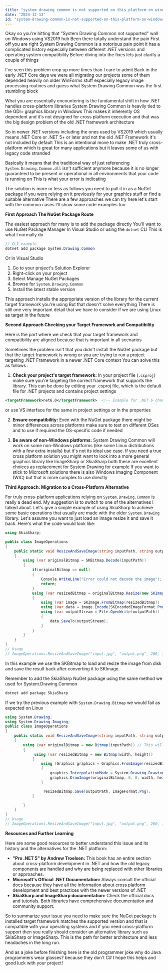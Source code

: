 ```yaml
---
title: "system drawing common is not supported on this platform on windows vs2019?"
date: "2024-12-13"
id: "system-drawing-common-is-not-supported-on-this-platform-on-windows-vs2019"
---
```


Okay so you're hitting that "System Drawing Common not supported" wall on Windows using VS2019 huh Been there totally understand the pain First off you are right System Drawing Common is a notorious pain point it has a complicated history especially between different .NET versions and operating system compatibility Before diving into the fixes lets just clarify a couple of things

I've seen this problem crop up more times than I care to admit Back in the early .NET Core days we were all migrating our projects some of them depended heavily on older WinForms stuff especially legacy image processing routines and guess what System Drawing Common was the first stumbling block

What you are essentially encountering is the fundamental shift in how .NET handles cross-platform libraries System Drawing Common is heavily tied to the GDI+ graphics library in Windows This makes it inherently OS dependent and it's not designed for cross platform execution and that was the big design problem of the old .NET framework architecture

So in newer .NET versions including the ones used by VS2019 which usually means .NET Core or .NET 5+ or later and not the old .NET Framework it's not included by default This is an intentional move to make .NET truly cross-platform which is great for many applications but it leaves some of us with legacy code stranded

Basically it means that the traditional way of just referencing `System.Drawing.Common.dll` isn't sufficient anymore because it is no longer guaranteed to be present or operational in all environments that your code is running on This is what your error is indicating

The solution is more or less as follows you need to pull it in as a NuGet package if you were relying on it previously for your graphics stuff or find a suitable alternative There are a few approaches we can try here let's start with the common cases I'll show some code examples too

**First Approach The NuGet Package Route**

The easiest approach for many is to add the package directly You'll want to use NuGet Package Manager In Visual Studio or using the `dotnet` CLI This is what I normally do

```csharp
// CLI example
dotnet add package System.Drawing.Common
```

Or in Visual Studio
1. Go to your project's Solution Explorer
2. Right-click on your project
3. Select Manage NuGet Packages
4. Browse for `System.Drawing.Common`
5. Install the latest stable version

This approach installs the appropriate version of the library for the current target framework you're using But that doesn't solve everything There is still one very important detail that we have to consider if we are using Linux as target in the future

**Second Approach Checking your Target Framework and Compatibility**

Here is the part where we check that your target framework and compatibility are aligned because that is important in all scenarios

Sometimes the problem isn't that you didn't install the NuGet package but that the target framework is wrong or you are trying to run a project targeting .NET Framework in a newer .NET Core context You can solve this as follows :

1. **Check your project's target framework:** In your project file (`.csproj`) make sure you're targeting the correct framework that supports the library. This can be done by editing your .csproj file, which is the default file for .NET projects and contains project settings
```xml
<TargetFramework>net6.0</TargetFramework>  <!-- Example for .NET 6 change to the correct version in your case -->
```
 or use VS interface for the same in project settings or in the properties

2. **Ensure compatibility:** Even with the NuGet package there might be minor differences across platforms make sure to test on different OSes and to use if required the OS-specific code if needed

3. **Be aware of non-Windows platforms:** System Drawing Common will work on some non-Windows platforms (like some Linux distributions with a few extra installs) but it's not its ideal use case. If you need a true cross platform solution you might want to look into a more general graphics library like ImageSharp or SkiaSharp both these are excellent choices as replacement for System Drawing for example If you want to stick to Microsoft solutions there is also Windows Imaging Component (WIC) but that is more complex to use directly

**Third Approach: Migration to a Cross-Platform Alternative**

For truly cross-platform applications relying on `System.Drawing.Common` is really a dead end. My suggestion is to switch to one of the alternatives I talked about. Let's give a simple example of using SkiaSharp to achieve some basic operations that usually are made with the older `System.Drawing` library. Let's assume you want to just load an image resize it and save it back. Here's what the code would look like:

```csharp
using SkiaSharp;

public class ImageOperations
{
    public static void ResizeAndSaveImage(string inputPath, string outputPath, int width, int height)
    {
        using (var originalBitmap = SKBitmap.Decode(inputPath))
        {
            if(originalBitmap == null)
            {
                Console.WriteLine("Error could not decode the image");
                return;
            }
            using (var resizedBitmap = originalBitmap.Resize(new SKImageInfo(width, height), SKFilterQuality.High))
            {
                using (var image = SKImage.FromBitmap(resizedBitmap))
                using (var data = image.Encode(SKEncodedImageFormat.Png, 100))
                using (var outputStream = File.OpenWrite(outputPath))
                {
                    data.SaveTo(outputStream);
                }
            }
        }
    }
}
// Usage
// ImageOperations.ResizeAndSaveImage("input.jpg", "output.png", 200, 150);
```
In this example we use the SKBitmap to load and resize the image from disk and save the result back after converting it to SKImage.

Remember to add the SkiaSharp NuGet package using the same method we used for System.Drawing.Common

```bash
dotnet add package SkiaSharp
```

If we try the previous example with `System.Drawing.Bitmap` we would fail as expected on Linux

```csharp
using System.Drawing;
using System.Drawing.Imaging;
public class ImageOperations
{
    public static void ResizeAndSaveImage(string inputPath, string outputPath, int width, int height)
    {
        using (var originalBitmap = new Bitmap(inputPath)) // This will crash in most non-Windows environments
        {
             using (var resizedBitmap = new Bitmap(width, height))
            {
                using (Graphics graphics = Graphics.FromImage(resizedBitmap))
                {
                    graphics.InterpolationMode = System.Drawing.Drawing2D.InterpolationMode.HighQualityBicubic;
                    graphics.DrawImage(originalBitmap, 0, 0, width, height);
                }

                 resizedBitmap.Save(outputPath, ImageFormat.Png);
            }

        }
    }
}
// Usage
// ImageOperations.ResizeAndSaveImage("input.jpg", "output.png", 200, 150);
```

**Resources and Further Learning**

Here are some good resources to better understand this issue and its history and the alternatives for the .NET platform:

*   **"Pro .NET 5" by Andrew Troelsen:** This book has an entire section about cross-platform development in .NET and how the old legacy components are handled and why are being replaced with other libraries or approaches.
*   **Microsoft's Official .NET Documentation:** Always consult the official docs because they have all the information about cross platform development and best practices with the newer versions of .NET
*   **SkiaSharp and ImageSharp documentation:** Check the official docs and tutorials. Both libraries have comprehensive documentation and community support.

So to summarize your issue you need to make sure the NuGet package is installed target framework matches the supported version and that is compatible with your operating systems and if you need cross-platform support then you really should consider an alternative library such as SkiaSharp or ImageSharp. This is the path for better architecture and less headaches in the long run.

And as a joke before finishing here is the old programmer joke why do Java programmers wear glasses? because they don't C#
I hope this helps and good luck with your project!
